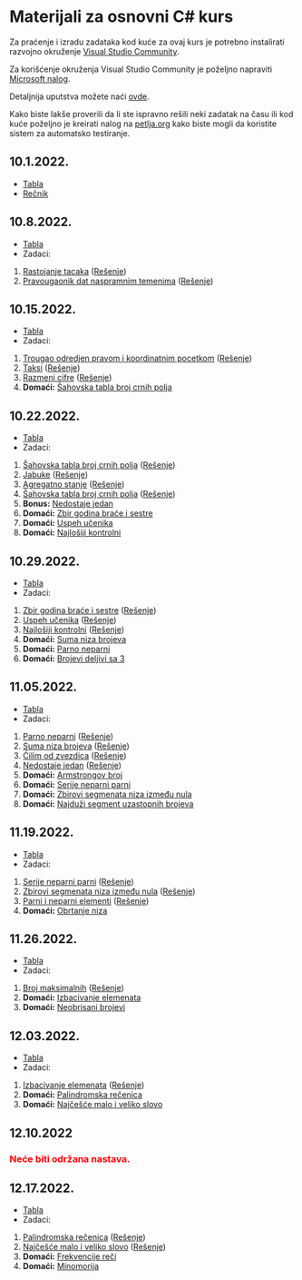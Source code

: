 # Materijali za osnovni C# kurs
Za praćenje i izradu zadataka kod kuće za ovaj kurs je potrebno instalirati razvojno okruženje [Visual Studio Community](https://visualstudio.microsoft.com/downloads/).

Za korišćenje okruženja Visual Studio Community je poželjno napraviti [Microsoft nalog](https://login.live.com/).

Detaljnija uputstva možete naći [ovde](https://petlja.org/biblioteka/r/lekcije/prirucnik-csharp/instalacija-razvojnog-okruzenja).

Kako biste lakše proverili da li ste ispravno rešili neki zadatak na času ili kod kuće poželjno je kreirati nalog na [petlja.org](https://petlja.org/) kako biste mogli da koristite sistem za automatsko testiranje. 


## 10.1.2022.
  * [Tabla](https://github.com/oneskovic/kurs_2022/blob/gh-pages/table/10.1.2022.pdf)
  * [Rečnik](https://recnik-lns.web.app/)


## 10.8.2022.
  * [Tabla](https://github.com/oneskovic/kurs_2022/blob/gh-pages/table/10.8.2022.pdf)
  * Zadaci:
  1. [Rastojanje tacaka](https://petlja.org/biblioteka/r/Zbirka/rastojanje_tacaka) ([Rešenje](https://github.com/oneskovic/kurs_2022/blob/gh-pages/kodovi/10.8.2022/rastojanje_tacaka.cs))
  2. [Pravougaonik dat naspramnim temenima](https://petlja.org/biblioteka/r/Zbirka/pravougaonik_dat_naspramnim_temenima) ([Rešenje](https://github.com/oneskovic/kurs_2022/blob/gh-pages/kodovi/10.8.2022/pravougaonik_dat_naspramnim_temenima.cs))


## 10.15.2022.
  * [Tabla](https://github.com/oneskovic/kurs_2022/blob/gh-pages/table/10.15.2022.pdf)
  * Zadaci:
  1. [Trougao odredjen pravom i koordinatnim pocetkom](https://petlja.org/biblioteka/r/Zbirka/trougao_odredjen_pravom_i_koordinatnim_pocetkom) ([Rešenje](https://github.com/oneskovic/kurs_2022/blob/gh-pages/kodovi/10.15.2022/trougao_odredjen_pravom_i_koordinatnim_pocetkom.cs))
  2. [Taksi](https://petlja.org/biblioteka/r/Zbirka/taksi) ([Rešenje](https://github.com/oneskovic/kurs_2022/blob/gh-pages/kodovi/10.15.2022/taksi.cs))
  3. [Razmeni cifre](https://petlja.org/biblioteka/r/Zbirka/razmeni_cifre) ([Rešenje](https://github.com/oneskovic/kurs_2022/blob/gh-pages/kodovi/10.15.2022/razmeni_cifre.cs))
  4. **Domaći:** [Šahovska tabla broj crnih polja](https://petlja.org/biblioteka/r/Zbirka/sahovska_tabla_broj_crnih_polja)


## 10.22.2022.
  * [Tabla](https://github.com/oneskovic/kurs_2022/blob/gh-pages/table/10.22.2022.pdf)
  * Zadaci:
  1. [Šahovska tabla broj crnih polja](https://petlja.org/biblioteka/r/Zbirka/sahovska_tabla_broj_crnih_polja) ([Rešenje](https://github.com/oneskovic/kurs_2022/blob/gh-pages/kodovi/10.22.2022/sahovska_tabla_broj_crnih_polja.cs))
  2. [Jabuke](https://petlja.org/biblioteka/r/Zbirka/jabuke) ([Rešenje](https://github.com/oneskovic/kurs_2022/blob/gh-pages/kodovi/10.22.2022/jabuke.cs))
  3. [Agregatno stanje](https://petlja.org/biblioteka/r/Zbirka/agregatno_stanje) ([Rešenje](https://github.com/oneskovic/kurs_2022/blob/gh-pages/kodovi/10.22.2022/agregatno_stanje.cs))
  4. [Šahovska tabla broj crnih polja](https://petlja.org/biblioteka/r/Zbirka/sahovska_tabla_broj_crnih_polja) ([Rešenje](https://github.com/oneskovic/kurs_2022/blob/gh-pages/kodovi/10.22.2022/sahovska_tabla_broj_crnih_polja.cs))
  6. **Bonus:** [Nedostaje jedan](https://oneskovic.github.io/kurs_2022/zadaci/nedostaje_jedan)
  5. **Domaći:** [Zbir godina braće i sestre](https://petlja.org/biblioteka/r/Zbirka/zbir_godina_brace_i_sestre)
  6. **Domaći:** [Uspeh učenika](https://petlja.org/biblioteka/r/Zbirka/uspeh_ucenika)
  7. **Domaći:** [Najlošiji kontrolni](https://petlja.org/biblioteka/r/Zbirka/najlosiji_kontrolni)


## 10.29.2022.
  * [Tabla](https://github.com/oneskovic/kurs_2022/blob/gh-pages/table/10.29.2022.pdf)
  * Zadaci:
  1. [Zbir godina braće i sestre](https://petlja.org/biblioteka/r/Zbirka/zbir_godina_brace_i_sestre) ([Rešenje](https://github.com/oneskovic/kurs_2022/blob/gh-pages/kodovi/10.29.2022/zbir_godina_brace_i_sestre.cs))
  2. [Uspeh učenika](https://petlja.org/biblioteka/r/Zbirka/uspeh_ucenika) ([Rešenje](https://github.com/oneskovic/kurs_2022/blob/gh-pages/kodovi/10.29.2022/uspeh_ucenika.cs))
  3. [Najlošiji kontrolni](https://petlja.org/biblioteka/r/Zbirka/najlosiji_kontrolni) ([Rešenje](https://github.com/oneskovic/kurs_2022/blob/gh-pages/kodovi/10.29.2022/najlosiji_kontrolni.cs))
  4. **Domaći:** [Suma niza brojeva](https://petlja.org/biblioteka/r/Zbirka/suma_geometrijskog_niza)
  5. **Domaći:** [Parno neparni](https://petlja.org/biblioteka/r/Zbirka/parno_neparni)
  6. **Domaći:** [Brojevi deljivi sa 3](https://petlja.org/biblioteka/r/Zbirka/brojevi_deljivi_sa_3)


## 11.05.2022.
  * [Tabla](https://github.com/oneskovic/kurs_2022/blob/gh-pages/table/11.05.2022.pdf)
  * Zadaci:
  1. [Parno neparni](https://petlja.org/biblioteka/r/Zbirka/parno_neparni) ([Rešenje](https://github.com/oneskovic/kurs_2022/blob/gh-pages/kodovi/11.05.2022/parno_neparni.cs))
  2. [Suma niza brojeva](https://petlja.org/biblioteka/r/Zbirka/suma_geometrijskog_niza) ([Rešenje](https://github.com/oneskovic/kurs_2022/blob/gh-pages/kodovi/11.05.2022/suma_geometrijskog_niza.cs))
  3. [Ćilim od zvezdica](https://petlja.org/biblioteka/r/Zbirka/cilim_od_zvezdica) ([Rešenje](https://github.com/oneskovic/kurs_2022/blob/gh-pages/kodovi/11.05.2022/cilim_od_zvezdica.cs))
  4. [Nedostaje jedan](https://oneskovic.github.io/kurs_2022/zadaci/nedostaje_jedan) ([Rešenje](https://github.com/oneskovic/kurs_2022/blob/gh-pages/kodovi/11.05.2022/nedostaje_jedan.cs))
  5. **Domaći:** [Armstrongov broj](https://petlja.org/biblioteka/r/Zbirka/armstrongovi_brojevi)
  6. **Domaći:** [Serije neparni parni](https://petlja.org/biblioteka/r/Zbirka/serije_neparni_parni)
  7. **Domaći:** [Zbirovi segmenata niza između nula](https://petlja.org/biblioteka/r/Zbirka/suma_segmenata_izmedju_nula)
  8. **Domaći:** [Najduži segment uzastopnih brojeva](https://petlja.org/biblioteka/r/Zbirka/najduzi_segment_uzastopnih_brojeva)


## 11.19.2022.
  * [Tabla](https://github.com/oneskovic/kurs_2022/blob/gh-pages/table/11.19.2022.pdf)
  * Zadaci:
  1. [Serije neparni parni](https://petlja.org/biblioteka/r/Zbirka/serije_neparni_parni) ([Rešenje](https://github.com/oneskovic/kurs_2022/blob/gh-pages/kodovi/11.19.2022/serije_neparni_parni.cs))
  2. [Zbirovi segmenata niza između nula](https://petlja.org/biblioteka/r/Zbirka/suma_segmenata_izmedju_nula) ([Rešenje](https://github.com/oneskovic/kurs_2022/blob/gh-pages/kodovi/11.19.2022/suma_segmenata_izmedju_nula.cs))
  3. [Parni i neparni elementi](https://petlja.org/biblioteka/r/Zbirka/parni_i_neparni_elementi) ([Rešenje](https://github.com/oneskovic/kurs_2022/blob/gh-pages/kodovi/11.19.2022/parni_i_neparni_elementi.cs))
  4. **Domaći:** [Obrtanje niza](https://petlja.org/biblioteka/r/Zbirka/obrtanje_niza)


## 11.26.2022.
  * [Tabla](https://github.com/oneskovic/kurs_2022/blob/gh-pages/table/11.26.2022.pdf)
  * Zadaci:
  1. [Broj maksimalnih](https://petlja.org/biblioteka/r/Zbirka/broj_maksimalnih1) ([Rešenje](https://github.com/oneskovic/kurs_2022/blob/gh-pages/kodovi/11.26.2022/broj_maksimalnih1.cs))
  2. **Domaći:** [Izbacivanje elemenata](https://petlja.org/biblioteka/r/Zbirka/izbacivanje_elemenata)
  3. **Domaći:** [Neobrisani brojevi](https://petlja.org/biblioteka/r/Zbirka/neobrisani_brojevi)


## 12.03.2022.
  * [Tabla](https://github.com/oneskovic/kurs_2022/blob/gh-pages/table/12.03.2022.pdf)
  * Zadaci:
  1. [Izbacivanje elemenata](https://petlja.org/biblioteka/r/Zbirka/izbacivanje_elemenata) ([Rešenje](https://github.com/oneskovic/kurs_2022/blob/gh-pages/kodovi/12.03.2022/izbacivanje_elemenata.cs))
  2. **Domaći:** [Palindromska rečenica](https://petlja.org/biblioteka/r/Zbirka/recenica_palindrom)
  3. **Domaći:** [Najčešće malo i veliko slovo](https://petlja.org/biblioteka/r/Zbirka/najcesce_malo_i_veliko_slovo)

## 12.10.2022
  <h3 style="color:red">Neće biti održana nastava.</h3>

## 12.17.2022.
  * [Tabla](https://github.com/oneskovic/kurs_2022/blob/gh-pages/table/12.17.2022.pdf)
  * Zadaci:
  1. [Palindromska rečenica](https://petlja.org/biblioteka/r/Zbirka/recenica_palindrom) ([Rešenje](https://github.com/oneskovic/kurs_2022/blob/gh-pages/kodovi/12.17.2022/recenica_palindrom.cs))
  2. [Najčešće malo i veliko slovo](https://petlja.org/biblioteka/r/Zbirka/najcesce_malo_i_veliko_slovo) ([Rešenje](https://github.com/oneskovic/kurs_2022/blob/gh-pages/kodovi/12.17.2022/najcesce_malo_i_veliko_slovo.cs))
  3. **Domaći:** [Frekvencije reči](https://petlja.org/biblioteka/r/Zbirka/frekvencije_reci)
  4. **Domaći:** [Minomorija](https://petlja.org/biblioteka/r/Zbirka/minomorija)


